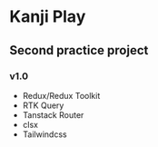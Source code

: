 # Kanji Play
## Second practice project 
### v1.0
- Redux/Redux Toolkit
- RTK Query
- Tanstack Router
- clsx
- Tailwindcss